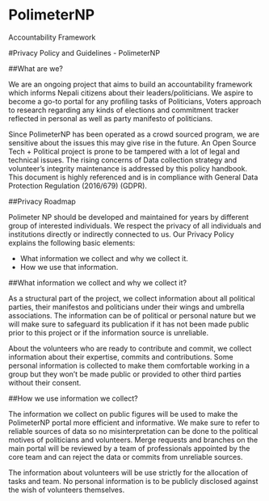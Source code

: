 # PolimeterNP
Accountability Framework

#Privacy Policy and Guidelines - PolimeterNP	

##What are we?

We are an ongoing project that aims to build an accountability framework which  informs Nepali citizens about their leaders/politicians. We aspire to become a go-to portal for any profiling tasks of Politicians, Voters approach to research regarding any kinds of elections and commitment tracker reflected in personal as well as party manifesto of politicians. 

Since PolimeterNP has been operated as a crowd sourced program, we are sensitive about the issues this may give rise in the future. An Open Source Tech + Political project is prone to be tampered with a lot of legal and technical issues. The rising concerns of Data collection strategy and volunteer’s integrity maintenance is addressed by this policy handbook. This document is highly referenced and is in compliance with General Data Protection Regulation (2016/679) (GDPR). 

##Privacy Roadmap 

Polimeter NP should be developed and maintained for years by different group of interested individuals. We respect the privacy of all individuals and institutions directly or indirectly connected to us. Our Privacy Policy explains the following basic elements:
 
* What information we collect and why we collect it. 
* How we use that information. 

##What information we collect and why we collect it? 

As a structural part of the project, we collect information about all political parties, their manifestos and politicians under their wings and umbrella associations. The information can be of political or personal nature but we will make sure to safeguard its publication if it has not been made public prior to this project or if the information source is unreliable.

About the volunteers who are ready to contribute and commit, we collect information about their expertise, commits and contributions. Some personal information is collected to make them comfortable working in a group but they won’t be made public or provided to other third parties without their consent. 

##How we use information we collect?

The information we collect on public figures will be used to make the PolimeterNP portal more efficient and informative. We make sure to refer to reliable sources of data so no misinterpretation can be done to the political motives of politicians and volunteers.
Merge requests and branches on the main portal will be reviewed by a team of professionals appointed by the core team and can reject the data or commits from unreliable sources.  

The information about volunteers will be use strictly for the allocation of tasks and team. No personal information is to be publicly disclosed against the wish of volunteers themselves.
